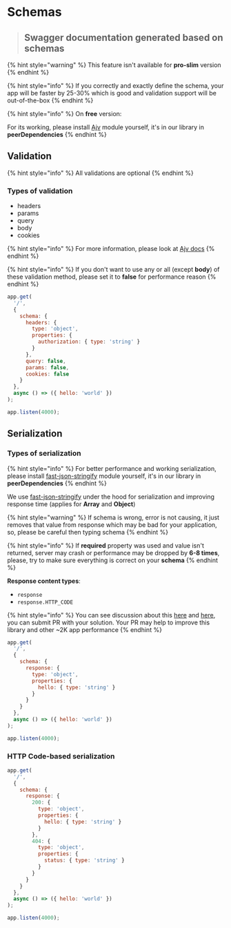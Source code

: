 # Schemas

> ## Swagger documentation generated based on schemas

{% hint style="warning" %}
This feature isn't available for **pro-slim** version
{% endhint %}

{% hint style="info" %}
If you correctly and exactly define the schema, your app will be faster by 25-30% which is good and validation support will be out-of-the-box
{% endhint %}

{% hint style="info" %}
On **free** version:

For its working, please install [Ajv](http://ajv.js.org/) module yourself, it's in our library in **peerDependencies**
{% endhint %}

## Validation

{% hint style="info" %}
All validations are optional
{% endhint %}

### Types of validation

* headers
* params
* query
* body
* cookies

{% hint style="info" %}
For more information, please look at [Ajv docs](http://ajv.js.org/)
{% endhint %}

{% hint style="info" %}
If you don't want to use any or all \(except **body**\) of these validation method, please set it to **false** for performance reason
{% endhint %}

```javascript
app.get(
  '/',
  {
    schema: {
      headers: {
        type: 'object',
        properties: {
          authorization: { type: 'string' }
        }
      },
      query: false,
      params: false,
      cookies: false
    }
  },
  async () => ({ hello: 'world' })
);

app.listen(4000);
```

## Serialization

### Types of serialization

{% hint style="info" %}
For better performance and working serialization, please install [fast-json-stringify](https://github.com/fastify/fast-json-stringify) module yourself, it's in our library in **peerDependencies**
{% endhint %}

We use [fast-json-stringify](https://github.com/fastify/fast-json-stringify) under the hood for serialization and improving response time \(applies for **Array** and **Object**\)

{% hint style="warning" %}
If schema is wrong, error is not causing, it just removes that value from response which may be bad for your application, so, please be careful then typing schema
{% endhint %}

{% hint style="info" %}
If **required** property was used and value isn't returned, server may crash or performance may be dropped by **6-8 times**, please, try to make sure everything is correct on your **schema**
{% endhint %}

**Response content types**:

* `response`
* `response.HTTP_CODE`

{% hint style="info" %}
You can see discussion about this [here](https://github.com/fastify/fast-json-stringify/issues/169) and [here](https://github.com/fastify/fast-json-stringify/pull/172), you can submit PR with your solution. Your PR may help to improve this library and other ~2K app performance
{% endhint %}

```javascript
app.get(
  '/',
  {
    schema: {
      response: {
        type: 'object',
        properties: {
          hello: { type: 'string' }
        }
      }
    }
  },
  async () => ({ hello: 'world' })
);

app.listen(4000);
```

### **HTTP Code-based serialization**

```javascript
app.get(
  '/',
  {
    schema: {
      response: {
        200: {
          type: 'object',
          properties: {
            hello: { type: 'string' }
          }
        },
        404: {
          type: 'object',
          properties: {
            status: { type: 'string' }
          }
        }
      }
    }
  },
  async () => ({ hello: 'world' })
);

app.listen(4000);
```

